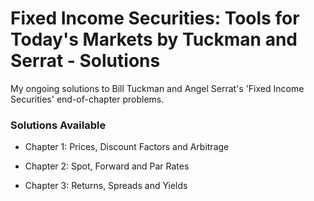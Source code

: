 # Fixed Income Securities: Tools for Today's Markets by Tuckman and Serrat - Solutions

My ongoing solutions to Bill Tuckman and Angel Serrat's 'Fixed Income Securities' end-of-chapter problems.

### Solutions Available

* Chapter 1: Prices, Discount Factors and Arbitrage

* Chapter 2: Spot, Forward and Par Rates

* Chapter 3: Returns, Spreads and Yields
